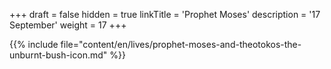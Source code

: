 +++
draft = false
hidden = true
linkTitle = 'Prophet Moses'
description = '17 September'
weight = 17
+++

{{% include file="content/en/lives/prophet-moses-and-theotokos-the-unburnt-bush-icon.md" %}}
